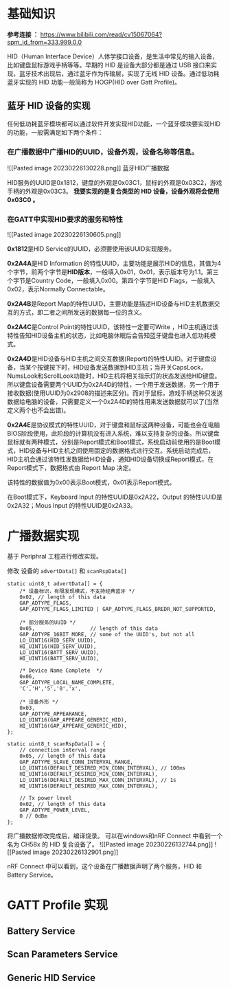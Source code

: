 # 基础知识
**参考连接 ：** https://www.bilibili.com/read/cv15067064?spm_id_from=333.999.0.0

HID（Human Interface Device）人体学接口设备，是生活中常见的输入设备，比如键盘鼠标游戏手柄等等。早期的 HID 是设备大部分都是通过 USB 接口来实现，蓝牙技术出现后，通过蓝牙作为传输层，实现了无线 HID 设备。通过低功耗蓝牙实现的 HID 功能一般简称为 HOGP(HID over Gatt Profile)。 

## 蓝牙 HID 设备的实现

任何低功耗蓝牙模块都可以通过软件开发实现HID功能，一个蓝牙模块要实现HID的功能，一般需满足如下两个条件：

### 在广播数据中广播HID的UUID，设备外观，设备名称等信息。 
![[Pasted image 20230226130228.png]]
蓝牙HID广播数据 

HID服务的UUID是0x1812，键盘的外观是0x03C1，鼠标的外观是0x03C2，游戏手柄的外观是0x03C3。
**我要实现的是复合类型的 HID 设备，设备外观将会使用 0x03C0 。**

### 在GATT中实现HID要求的服务和特性
![[Pasted image 20230226130605.png]]

**0x1812**是HID Service的UUID，必须要使用该UUID实现服务。

**0x2A4A**是HID Information 的特性UUID，主要功能是展示HID的信息，其值为4个字节，前两个字节是**HID版本**，一般填入0x01，0x01，表示版本号为1.1。第三个字节是Country Code，一般填入0x00。第四个字节是HID Flags，一般填入0x02，表示Normally Connectable。

**0x2A4B**是Report Map的特性UUID，主要功能是描述HID设备与HID主机数据交互的方式，即二者之间所发送的数据每一位的含义。

**0x2A4C**是Control Point的特性UUID，该特性一定要可Write ，HID主机通过该特性告知HID设备主机的状态，比如电脑休眠后会告知蓝牙键盘也进入低功耗模式。

**0x2A4D**是HID设备与HID主机之间交互数据(Report)的特性UUID。对于键盘设备，当某个按键按下时，HID设备发送数据到HID主机；当开关CapsLock，NumsLook和ScrollLook功能时，HID主机将相关指示灯的状态发送给HID键盘。所以键盘设备需要两个UUID为0x2A4D的特性，一个用于发送数据，另一个用于接收数据(使用UUID为0x2908的描述来区分)。而对于鼠标，游戏手柄这种只发送数据给电脑的设备，只需要定义一个0x2A4D的特性用来发送数据就可以了(当然定义两个也不会出错)。

**0x2A4E**是协议模式的特性UUID，对于键盘和鼠标这两种设备，可能也会在电脑BIOS阶段使用，此阶段的计算机没有进入系统，难以支持复杂的设备。所以键盘鼠标就有两种模式，分别是Report模式和Boot模式，系统启动前使用的是Boot模式，HID设备与HID主机之间使用固定的数据格式进行交互。系统启动完成后，HID主机会通过该特性发数据给HID设备，通知HID设备切换成Report模式，在Report模式下，数据格式由 Report Map 决定。

该特性的数据值为0x00表示Boot模式，0x01表示Report模式。

在Boot模式下，Keyboard Input 的特性UUID是0x2A22，Output 的特性UUID是0x2A32；Mous Input 的特性UUID是0x2A33。


# 广播数据实现
基于 Periphral 工程进行修改实现。

修改 设备的 `advertData[]` 和 `scanRspData[]`

```
static uint8_t advertData[] = {
    /* 设备标识，有限发现模式，不支持经典蓝牙 */
    0x02, // length of this data
    GAP_ADTYPE_FLAGS,
    GAP_ADTYPE_FLAGS_LIMITED | GAP_ADTYPE_FLAGS_BREDR_NOT_SUPPORTED,

    /* 部分服务的UUID */
    0x05,                  // length of this data
    GAP_ADTYPE_16BIT_MORE, // some of the UUID's, but not all
    LO_UINT16(HID_SERV_UUID),
    HI_UINT16(HID_SERV_UUID),
    LO_UINT16(BATT_SERV_UUID),
    HI_UINT16(BATT_SERV_UUID),

    /* Device Name Complete  */
    0x06,
    GAP_ADTYPE_LOCAL_NAME_COMPLETE,
    'C','H','5','8','x',

    /* 设备外形 */
    0x03,
    GAP_ADTYPE_APPEARANCE,
    LO_UINT16(GAP_APPEARE_GENERIC_HID),
    HI_UINT16(GAP_APPEARE_GENERIC_HID),
};

static uint8_t scanRspData[] = {
    // connection interval range
    0x05, // length of this data
    GAP_ADTYPE_SLAVE_CONN_INTERVAL_RANGE,
    LO_UINT16(DEFAULT_DESIRED_MIN_CONN_INTERVAL), // 100ms
    HI_UINT16(DEFAULT_DESIRED_MIN_CONN_INTERVAL),
    LO_UINT16(DEFAULT_DESIRED_MAX_CONN_INTERVAL), // 1s
    HI_UINT16(DEFAULT_DESIRED_MAX_CONN_INTERVAL),

    // Tx power level
    0x02, // length of this data
    GAP_ADTYPE_POWER_LEVEL,
    0 // 0dBm
};
```
将广播数据修改完成后，编译烧录。
可以在windows和nRF Connect 中看到一个名为 CH58x 的 HID 复合设备了。
![[Pasted image 20230226132744.png]]
![[Pasted image 20230226132901.png]]

nRF Connect 中可以看到，这个设备在广播数据声明了两个服务，HID 和 Battery Service。

# GATT Profile 实现
## Battery Service

## Scan Parameters Service

## Generic HID Service
